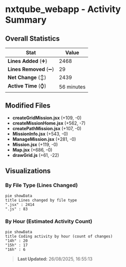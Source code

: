 # nxtqube_webapp - Activity Summary 

## Overall Statistics

| Stat                   | Value                                                             |
| ---------------------- | ----------------------------------------------------------------- |
| **Lines Added** (➕)   | 2468                                          |
| **Lines Removed** (➖) | 29                                        |
| **Net Change** (↕)    | 2439                |
| **Active Time** (⌚)   | 56 minutes |


## Modified Files
- **createGridMission.jsx** (+109, -0)
- **createMissionHome.jsx** (+562, -7)
- **createPathMission.jsx** (+107, -0)
- **MissionInfo.jsx** (+543, -0)
- **ManageMission.jsx** (+281, -0)
- **Mission.jsx** (+119, -0)
- **Map.jsx** (+686, -0)
- **drawGrid.js** (+61, -22)

## Visualizations

### By File Type (Lines Changed)

```mermaid
pie showData
title Lines changed by file type
".jsx" : 2414
".js" : 83
```

### By Hour (Estimated Activity Count)

```mermaid
pie showData
title Coding activity by hour (count of changes)
"14h" : 20
"15h" : 17
"16h" : 6
```


> **Last Updated:** 26/08/2025, 16:55:13
